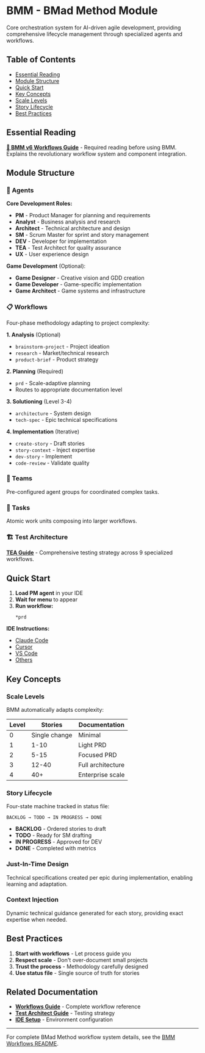 # BMM - BMad Method Module

Core orchestration system for AI-driven agile development, providing comprehensive lifecycle management through specialized agents and workflows.

## Table of Contents

- [Essential Reading](#essential-reading)
- [Module Structure](#module-structure)
- [Quick Start](#quick-start)
- [Key Concepts](#key-concepts)
- [Scale Levels](#scale-levels)
- [Story Lifecycle](#story-lifecycle)
- [Best Practices](#best-practices)

## Essential Reading

**[📖 BMM v6 Workflows Guide](./workflows/README.md)** - Required reading before using BMM. Explains the revolutionary workflow system and component integration.

## Module Structure

### 🤖 Agents

**Core Development Roles:**

- **PM** - Product Manager for planning and requirements
- **Analyst** - Business analysis and research
- **Architect** - Technical architecture and design
- **SM** - Scrum Master for sprint and story management
- **DEV** - Developer for implementation
- **TEA** - Test Architect for quality assurance
- **UX** - User experience design

**Game Development** (Optional):

- **Game Designer** - Creative vision and GDD creation
- **Game Developer** - Game-specific implementation
- **Game Architect** - Game systems and infrastructure

### 📋 Workflows

Four-phase methodology adapting to project complexity:

**1. Analysis** (Optional)

- `brainstorm-project` - Project ideation
- `research` - Market/technical research
- `product-brief` - Product strategy

**2. Planning** (Required)

- `prd` - Scale-adaptive planning
- Routes to appropriate documentation level

**3. Solutioning** (Level 3-4)

- `architecture` - System design
- `tech-spec` - Epic technical specifications

**4. Implementation** (Iterative)

- `create-story` - Draft stories
- `story-context` - Inject expertise
- `dev-story` - Implement
- `code-review` - Validate quality

### 👥 Teams

Pre-configured agent groups for coordinated complex tasks.

### 📝 Tasks

Atomic work units composing into larger workflows.

### 🏗️ Test Architecture

**[TEA Guide](./testarch/README.md)** - Comprehensive testing strategy across 9 specialized workflows.

## Quick Start

1. **Load PM agent** in your IDE
2. **Wait for menu** to appear
3. **Run workflow:**
   ```
   *prd
   ```

**IDE Instructions:**

- [Claude Code](../../docs/ide-info/claude-code.md)
- [Cursor](../../docs/ide-info/cursor.md)
- [VS Code](../../docs/ide-info/windsurf.md)
- [Others](../../docs/ide-info/)

## Key Concepts

### Scale Levels

BMM automatically adapts complexity:

| Level | Stories       | Documentation     |
| ----- | ------------- | ----------------- |
| 0     | Single change | Minimal           |
| 1     | 1-10          | Light PRD         |
| 2     | 5-15          | Focused PRD       |
| 3     | 12-40         | Full architecture |
| 4     | 40+           | Enterprise scale  |

### Story Lifecycle

Four-state machine tracked in status file:

```
BACKLOG → TODO → IN PROGRESS → DONE
```

- **BACKLOG** - Ordered stories to draft
- **TODO** - Ready for SM drafting
- **IN PROGRESS** - Approved for DEV
- **DONE** - Completed with metrics

### Just-In-Time Design

Technical specifications created per epic during implementation, enabling learning and adaptation.

### Context Injection

Dynamic technical guidance generated for each story, providing exact expertise when needed.

## Best Practices

1. **Start with workflows** - Let process guide you
2. **Respect scale** - Don't over-document small projects
3. **Trust the process** - Methodology carefully designed
4. **Use status file** - Single source of truth for stories

## Related Documentation

- **[Workflows Guide](./workflows/README.md)** - Complete workflow reference
- **[Test Architect Guide](./testarch/README.md)** - Testing strategy
- **[IDE Setup](../../docs/ide-info/)** - Environment configuration

---

For complete BMad Method workflow system details, see the [BMM Workflows README](./workflows/README.md).
